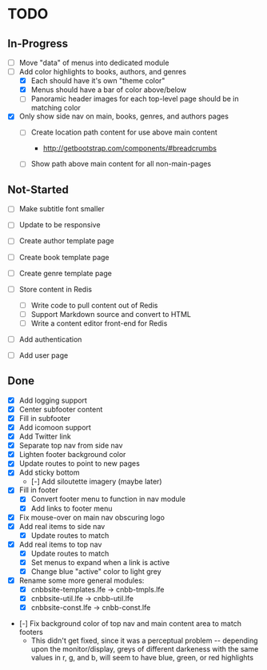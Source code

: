 # TODO


## In-Progress

* [ ] Move "data" of menus into dedicated module
* [ ] Add color highlights to books, authors, and genres
  * [x] Each should have it's own "theme color"
  * [x] Menus should have a bar of color above/below
  * [ ] Panoramic header images for each top-level page should be in matching color
* [x] Only show side nav on main, books, genres, and authors pages
  * [ ] Create location path content for use above main content
    * http://getbootstrap.com/components/#breadcrumbs
  * [ ] Show path above main content for all non-main-pages


## Not-Started

* [ ] Make subtitle font smaller
* [ ] Update to be responsive
* [ ] Create author template page
* [ ] Create book template page
* [ ] Create genre template page
* [ ] Store content in Redis
  * [ ] Write code to pull content out of Redis
  * [ ] Support Markdown source and convert to HTML
  * [ ] Write a content editor front-end for Redis
* [ ] Add authentication
* [ ] Add user page


## Done

* [x] Add logging support
* [x] Center subfooter content
* [x] Fill in subfooter
* [x] Add icomoon support
* [x] Add Twitter link
* [x] Separate top nav from side nav
* [x] Lighten footer background color
* [x] Update routes to point to new pages
* [x] Add sticky bottom
  * [-] Add siloutette imagery (maybe later)
* [x] Fill in footer
  * [x] Convert footer menu to function in nav module
  * [x] Add links to footer menu
* [x] Fix mouse-over on main nav obscuring logo
* [x] Add real items to side nav
  * [x] Update routes to match
* [x] Add real items to top nav
  * [x] Update routes to match
  * [x] Set menus to expand when a link is active
  * [x] Change blue "active" color to light grey
* [x] Rename some more general modules:
  * [x] cnbbsite-templates.lfe -> cnbb-tmpls.lfe
  * [x] cnbbsite-util.lfe -> cnbb-util.lfe
  * [x] cnbbsite-const.lfe -> cnbb-const.lfe
* [-] Fix background color of top nav and main content area to match footers
  * This didn't get fixed, since it was a perceptual problem -- depending
  upon the monitor/display, greys of different darkeness with the same
  values in r, g, and b, will seem to have blue, green, or red highlights
